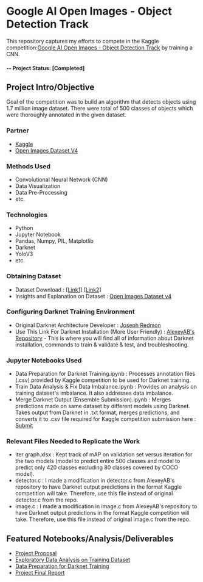 # Google AI Open Images - Object Detection Track
This repository captures my efforts to compete in the Kaggle competition:[Google AI Open Images - Object Detection Track](https://www.kaggle.com/c/google-ai-open-images-object-detection-track) by training a CNN.

#### -- Project Status: [Completed]

## Project Intro/Objective
Goal of the competition was to build an algorithm that detects objects using 1.7 million image dataset.
There were total of 500 classes of objects which were thoroughly annotated in the given dataset.

### Partner
* [Kaggle](https://www.kaggle.com/c/google-ai-open-images-object-detection-track)
* [Open Images Dataset V4](https://storage.googleapis.com/openimages/web/download.html)

### Methods Used
* Convolutional Neural Network (CNN)
* Data Visualization
* Data Pre-Processing
* etc.

### Technologies
* Python
* Jupyter Notebook
* Pandas, Numpy, PIL, Matplotlib
* Darknet
* YoloV3
* etc. 

### Obtaining Dataset
* Dataset Download : [[Link1]](https://www.figure-eight.com/dataset/open-images-annotated-with-bounding-boxes/) [[Link2]](https://github.com/cvdfoundation/open-images-dataset#download-images-with-bounding-boxes-annotations)  
* Insights and Explanation on Dataset : [Open Images Dataset v4](https://storage.googleapis.com/openimages/web/index.html)

### Configuring Darknet Training Environment
* Original Darknet Architecture Developer : [Joseph Redmon](https://pjreddie.com/)  
* Use This Link For Darknet Installation (More User Friendly) : [AlexeyAB's Repository](https://github.com/AlexeyAB/darknet) - This is where you will find all of information about Darknet installation, commands to train & validate & test, and troubleshooting.

### Jupyter Notebooks Used
* Data Preparation for Darknet Training.ipynb : Processes annotation files (.csv) provided by Kaggle competition to be used for Darknet training.  
* Train Data Analysis & Fix Data Imbalance.ipynb : Provides an analysis on training dataset's imbalance. It also addresses data imbalance.  
* Merge Darknet Output (Ensemble Submission).ipynb : Merges predictions made on same dataset by different models using Darknet. Takes output from Darknet in .txt format, merges predictions, and converts it to .csv file required for Kaggle competition submission here : [Submit](https://www.kaggle.com/c/google-ai-open-images-object-detection-track/submit)

### Relevant Files Needed to Replicate the Work
* iter graph.xlsx : Kept track of mAP on validation set versus iteration for the two models (model to predict entire 500 classes and model to predict only 420 classes excluding 80 classes covered by COCO model).  
* detector.c : I made a modification in detector.c from AlexeyAB's repository to have Darknet output predictions in the format Kaggle competition will take. Therefore, use this file instead of original detector.c from the repo.  
* image.c : I made a modification in image.c from AlexeyAB's repository to have Darknet output predictions in the format Kaggle competition will take. Therefore, use this file instead of original image.c from the repo.


## Featured Notebooks/Analysis/Deliverables
* [Project Proposal](https://github.com/silvernine209/Google-AI-Open-Images-Object-Detection-Track/blob/master/proposal.pdf)
* [Exploratory Data Analysis on Training Dataset](https://github.com/silvernine209/Google-AI-Open-Images-Object-Detection-Track/blob/master/Jupyter%20Notebooks/Train%20Data%20Analysis%20%26%20Fix%20Data%20Imbalance.ipynb)
* [Data Preparation for Darknet Training](https://github.com/silvernine209/Google-AI-Open-Images-Object-Detection-Track/blob/master/Jupyter%20Notebooks/Data%20Preparation%20for%20Darknet%20Training.ipynb)
* [Project Final Report](https://github.com/silvernine209/Google-AI-Open-Images-Object-Detection-Track/blob/master/Project%20Final%20Report.pdf)

